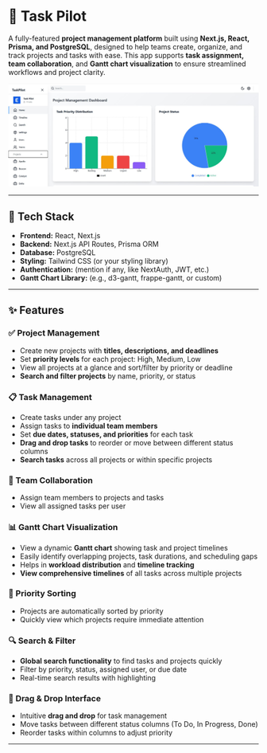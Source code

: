 # 🚀 Task Pilot
A fully-featured **project management platform** built using **Next.js, React, Prisma, and PostgreSQL**, designed to help teams create, organize, and track projects and tasks with ease. This app supports **task assignment, team collaboration**, and **Gantt chart visualization** to ensure streamlined workflows and project clarity.

![Project Logo](https://raw.githubusercontent.com/GautamUIET/Project_Manager/main/final.jpg)

---

## 🔧 Tech Stack
- **Frontend:** React, Next.js
- **Backend:** Next.js API Routes, Prisma ORM
- **Database:** PostgreSQL
- **Styling:** Tailwind CSS (or your styling library)
- **Authentication:** (mention if any, like NextAuth, JWT, etc.)
- **Gantt Chart Library:** (e.g., d3-gantt, frappe-gantt, or custom)

---

## ✨ Features

### ✅ Project Management
- Create new projects with **titles, descriptions, and deadlines**
- Set **priority levels** for each project: High, Medium, Low
- View all projects at a glance and sort/filter by priority or deadline
- **Search and filter projects** by name, priority, or status

### 📋 Task Management
- Create tasks under any project
- Assign tasks to **individual team members**
- Set **due dates, statuses, and priorities** for each task
- **Drag and drop tasks** to reorder or move between different status columns
- **Search tasks** across all projects or within specific projects

### 👥 Team Collaboration
- Assign team members to projects and tasks
- View all assigned tasks per user

### 📊 Gantt Chart Visualization
- View a dynamic **Gantt chart** showing task and project timelines
- Easily identify overlapping projects, task durations, and scheduling gaps
- Helps in **workload distribution** and **timeline tracking**
- **View comprehensive timelines** of all tasks across multiple projects

### 🧠 Priority Sorting
- Projects are automatically sorted by priority
- Quickly view which projects require immediate attention

### 🔍 Search & Filter
- **Global search functionality** to find tasks and projects quickly
- Filter by priority, status, assigned user, or due date
- Real-time search results with highlighting

### 🎯 Drag & Drop Interface
- Intuitive **drag and drop** for task management
- Move tasks between different status columns (To Do, In Progress, Done)
- Reorder tasks within columns to adjust priority

---
